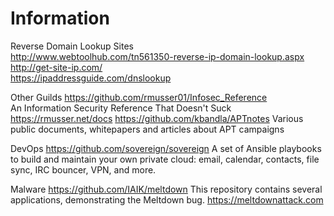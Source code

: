 # Information

Reverse Domain Lookup Sites<br>
http://www.webtoolhub.com/tn561350-reverse-ip-domain-lookup.aspx<br>
http://get-site-ip.com/<br>
https://ipaddressguide.com/dnslookup<br>


Other Guilds 
https://github.com/rmusser01/Infosec_Reference<br>
An Information Security Reference That Doesn't Suck https://rmusser.net/docs
https://github.com/kbandla/APTnotes
Various public documents, whitepapers and articles about APT campaigns


DevOps
https://github.com/sovereign/sovereign
A set of Ansible playbooks to build and maintain your own private cloud: email, calendar, contacts, file sync, IRC bouncer, VPN, and more.


Malware
https://github.com/IAIK/meltdown
This repository contains several applications, demonstrating the Meltdown bug. https://meltdownattack.com



